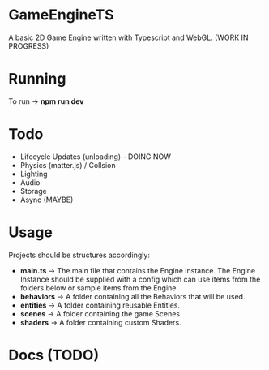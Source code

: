 # GameEngineTS
A basic 2D Game Engine written with Typescript and WebGL. (WORK IN PROGRESS)


# Running
To run -> **npm run dev**


# Todo
- Lifecycle Updates (unloading) - DOING NOW
- Physics (matter.js) / Collsion
- Lighting
- Audio
- Storage
- Async (MAYBE)


# Usage
Projects should be structures accordingly:

- **main.ts** -> The main file that contains the Engine instance. The Engine Instance should be supplied with a config which can use items from the folders below or sample items from the Engine.
- **behaviors** -> A folder containing all the Behaviors that will be used.
- **entities** -> A folder containing reusable Entities.
- **scenes** -> A folder containing the game Scenes.
- **shaders** -> A folder containing custom Shaders.


# Docs (TODO)
